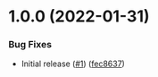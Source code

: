 # 1.0.0 (2022-01-31)


### Bug Fixes

* Initial release ([#1](https://github.com/Unsupervisedcom/action-wait-for-ports/issues/1)) ([fec8637](https://github.com/Unsupervisedcom/action-wait-for-ports/commit/fec8637cc652c5f112d844c5ce236dafb5742c10))
